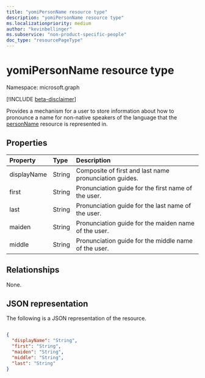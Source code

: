 ```yaml
---
title: "yomiPersonName resource type"
description: "yomiPersonName resource type"
ms.localizationpriority: medium
author: "kevinbellinger"
ms.subservice: "non-product-specific-people"
doc_type: "resourcePageType"
---
```


# yomiPersonName resource type

Namespace: microsoft.graph

[!INCLUDE [beta-disclaimer](../../includes/beta-disclaimer.md)]

Provides a mechanism for a user to store information about how to pronounce a name for non-native speakers of the language that the [personName](personname.md) resource is represented in.

## Properties

| Property     | Type        | Description                                             |
|:-------------|:------------|:--------------------------------------------------------|
|displayName   |String       | Composite of first and last name pronunciation guides.  |
|first         |String       | Pronunciation guide for the first name of the user.     |
|last          |String       | Pronunciation guide for the last name of the user.      |
|maiden        |String       | Pronunciation guide for the maiden name of the user.    |
|middle        |String       | Pronunciation guide for the middle name of the user.    |

## Relationships

None.

## JSON representation

The following is a JSON representation of the resource.
<!-- {
  "blockType": "resource",
  "@odata.type": "microsoft.graph.yomiPersonName"
}
-->

``` json

{
  "displayName": "String",
  "first": "String",
  "maiden": "String",
  "middle": "String",
  "last": "String"
}
```


